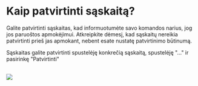 # Kaip patvirtinti sąskaitą?

Galite patvirtinti sąskaitas, kad informuotumėte savo komandos narius, jog jos paruoštos apmokėjimui. Atkreipkite dėmesį, kad sąskaitų nereikia patvirtinti prieš jas apmokant, nebent esate nustatę patvirtinimo būtinumą.

Sąskaitas galite patvirtinti spustelėję konkrečią sąskaitą, spustelėję "..." ir pasirinkę "Patvirtinti"\
​

[![](https://downloads.intercomcdn.com/i/o/1121801342/04502c1ff656fef92f6d5ad1/Screenshot+2024-07-23+at+16_24_22.png?expires=1751479200\&signature=21edab1f1c166fc3f6d8ba0bc78e4218a7f71594c680d246a1f429a84b1ffbba\&req=dSElF8F%2BnIJbW%2FMW3nq%2BgY22TvqOQCdYkyEIR3OrFeOn5xB7i36VfOnRV%2BJU%0ApGJXVuLwqQDZ%2Bblej8GudQJ489k%3D%0A)](https://downloads.intercomcdn.com/i/o/1121801342/04502c1ff656fef92f6d5ad1/Screenshot+2024-07-23+at+16_24_22.png?expires=1751479200\&signature=21edab1f1c166fc3f6d8ba0bc78e4218a7f71594c680d246a1f429a84b1ffbba\&req=dSElF8F%2BnIJbW%2FMW3nq%2BgY22TvqOQCdYkyEIR3OrFeOn5xB7i36VfOnRV%2BJU%0ApGJXVuLwqQDZ%2Bblej8GudQJ489k%3D%0A)
